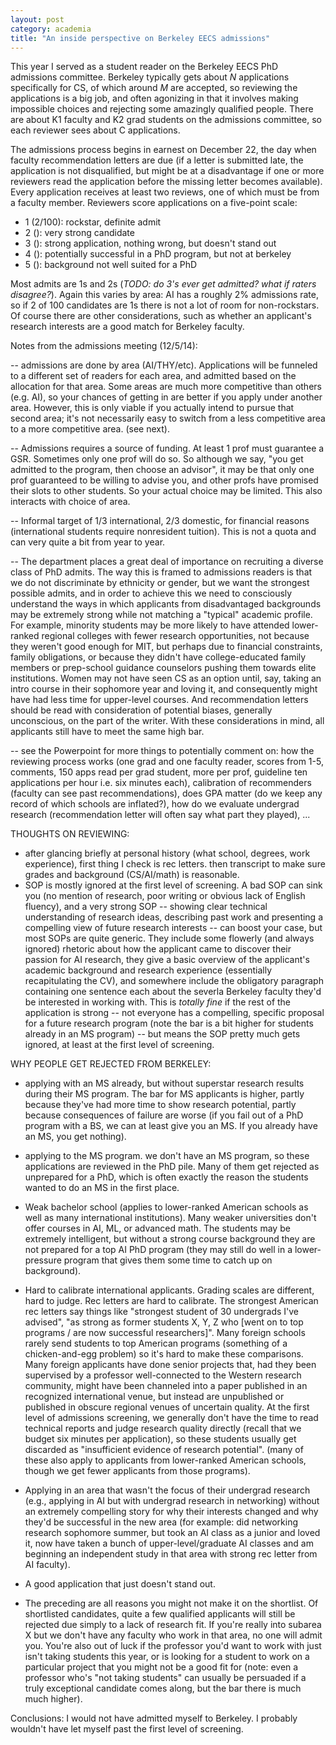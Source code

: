 ```yaml
---
layout: post
category: academia
title: "An inside perspective on Berkeley EECS admissions"
---
```


This year I served as a student reader on the Berkeley EECS PhD admissions committee. Berkeley typically gets about *N* applications specifically for CS, of which around *M* are accepted, so reviewing the applications is a big job, and often agonizing in that it involves making impossible choices and rejecting some amazingly qualified people. There are about K1 faculty and K2 grad students on the admissions committee, so each reviewer sees about C applications. 

The admissions process begins in earnest on December 22, the day when faculty recommendation letters are due (if a letter is submitted late, the application is not disqualified, but might be at a disadvantage if one or more reviewers read the application before the missing letter becomes available). Every application receives at least two reviews, one of which must be from a faculty member. Reviewers score applications on a five-point scale:
- 1 (2/100): rockstar, definite admit
- 2 (): very strong candidate
- 3 (): strong application, nothing wrong, but doesn't stand out
- 4 (): potentially successful in a PhD program, but not at berkeley
- 5 (): background not well suited for a PhD

Most admits are 1s and 2s (*TODO: do 3's ever get admitted? what if raters disagree?*). Again this varies by area: AI has a roughly 2% admissions rate, so if 2 of 100 candidates are 1s there is not a lot of room for non-rockstars. Of course there are other considerations, such as whether an applicant's research interests are a good match for Berkeley faculty. 

Notes from the admissions meeting (12/5/14):

-- admissions are done by area (AI/THY/etc). Applications will be funneled to a different set of readers for each area, and admitted based on the allocation for that area. Some areas are much more competitive than others (e.g. AI), so your chances of getting in are better if you apply under another area. However, this is only viable if you actually intend to pursue that second area; it's not necessarily easy to switch from a less competitive area to a more competitive area. (see next). 

-- Admissions requires a source of funding. At least 1 prof must guarantee a GSR. Sometimes only one prof will do so. So although we say, "you get admitted to the program, then choose an advisor", it may be that only one prof guaranteed to be willing to advise you, and other profs have promised their slots to other students. So your actual choice may be limited. This also interacts with choice of area.

-- Informal target of 1/3 international, 2/3 domestic, for financial reasons (international students require nonresident tuition). This is not a quota and can very quite a bit from year to year.

-- The department places a great deal of importance on recruiting a diverse class of PhD admits. The way this is framed to admissions readers is that we do not discriminate by ethnicity or gender, but we want the strongest possible admits, and in order to achieve this we need to consciously understand the ways in which applicants from disadvantaged backgrounds may be extremely strong while not matching a "typical" academic profile. For example, minority students may be more likely to have attended lower-ranked regional colleges with fewer research opportunities, not because they weren't good enough for MIT, but perhaps due to financial constraints, family obligations, or because they didn't have college-educated family members or prep-school guidance counselors pushing them towards elite institutions. Women may not have seen CS as an option until, say, taking an intro course in their sophomore year and loving it, and consequently might have had less time for upper-level courses. And recommendation letters should be read with consideration of potential biases, generally unconscious, on the part of the writer. With these considerations in mind, all applicants still have to meet the same high bar. 

-- see the Powerpoint for more things to potentially comment on: how the reviewing process works (one grad and one faculty reader, scores from 1-5, comments, 150 apps read per grad student, more per prof, guideline ten applications per hour i.e. six minutes each), calibration of recommenders (faculty can see past recommendations), does GPA matter (do we keep any record of which schools are inflated?), how do we evaluate undergrad research (recommendation letter will often say what part they played), ...


THOUGHTS ON REVIEWING:
- after glancing briefly at personal history (what school, degrees, work experience), first thing I check is rec letters. then transcript to make sure grades and background (CS/AI/math) is reasonable.
- SOP is mostly ignored at the first level of screening. A bad SOP can sink you (no mention of research, poor writing or obvious lack of English fluency), and a very strong SOP -- showing clear technical understanding of research ideas, describing past work and presenting a compelling view of future research interests -- can boost your case, but most SOPs are quite generic. They include some flowerly (and always ignored) rhetoric about how the applicant came to discover their passion for AI research, they give a basic overview of the applicant's academic background and research experience (essentially recapitulating the CV), and somewhere include the obligatory paragraph containing one sentence each about the severla Berkeley faculty they'd be interested in working with. This is *totally fine* if the rest of the application is strong -- not everyone has a compelling, specific proposal for a future research program (note the bar is a bit higher for students already in an MS program) -- but means the SOP pretty much gets ignored, at least at the first level of screening.  

WHY PEOPLE GET REJECTED FROM BERKELEY:
- applying with an MS already, but without superstar research results during their MS program. The bar for MS applicants is higher, partly because they've had more time to show research potential, partly because consequences of failure are worse (if you fail out of a PhD program with a BS, we can at least give you an MS. If you already have an MS, you get nothing). 
- applying to the MS program. we don't have an MS program, so these applications are reviewed in the PhD pile. Many of them get rejected as unprepared for a PhD, which is often exactly the reason the students wanted to do an MS in the first place.
- Weak bachelor school (applies to lower-ranked American schools as well as many international institutions). Many weaker universities don't offer courses in AI, ML, or advanced math. The students may be extremely intelligent, but without a strong course background  they are not prepared for a top AI PhD program (they may still do well in a lower-pressure program that gives them some time to catch up on background). 
- Hard to calibrate international applicants. Grading scales are different, hard to judge. Rec letters are hard to calibrate. The strongest American rec letters say things like "strongest student of 30 undergrads I've advised", "as strong as former students X, Y, Z who [went on to top programs / are now successful researchers]". Many foreign schools rarely send students to top American programs (something of a chicken-and-egg problem) so it's hard to make these comparisons. Many foreign applicants have done senior projects that, had they been supervised by a professor well-connected to the Western research community, might have been channeled into a paper published in an recognized international venue, but instead are unpublished or published in obscure regional venues of uncertain quality. At the first level of admissions screening, we generally don't have the time to read technical reports and judge research quality directly (recall that we budget six minutes per application), so these students usually get discarded as "insufficient evidence of research potential". (many of these also apply to applicants from lower-ranked American schools, though we get fewer applicants from those programs). 
- Applying in an area that wasn't the focus of their undergrad research (e.g., applying in AI but with undergrad research in networking) without an extremely compelling story for why their interests changed and why they'd be successful in the new area (for example: did networking research sophomore summer, but took an AI class as a junior and loved it, now have taken a bunch of upper-level/graduate AI classes and am beginning an independent study in that area with strong rec letter from AI faculty). 
- A good application that just doesn't stand out. 


- The preceding are all reasons you might not make it on the shortlist. Of shortlisted candidates, quite a few qualified applicants will still be rejected due simply to a lack of research fit. If you're really into subarea X but we don't have any faculty who work in that area, no one will admit you. You're also out of luck if the professor you'd want to work with just isn't taking students this year, or is looking for a student to work on a particular project that you might not be a good fit for (note: even a professor who's "not taking students" can usually be persuaded if a truly exceptional candidate comes along, but the bar there is much much higher). 

Conclusions: I would not have admitted myself to Berkeley. I probably wouldn't have let myself past the first level of screening. 